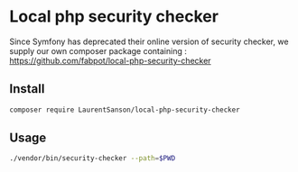 Local php security checker
==========================

Since Symfony has deprecated their online version of security checker, we supply our own composer package containing : https://github.com/fabpot/local-php-security-checker

Install
-------

```sh
composer require LaurentSanson/local-php-security-checker
```


Usage
-----

```sh
./vendor/bin/security-checker --path=$PWD
```

